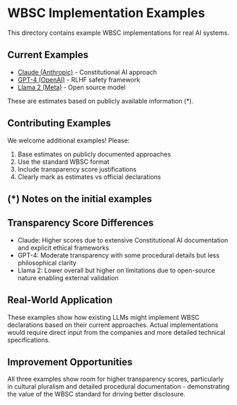 # WBSC Implementation Examples

This directory contains example WBSC implementations for real AI systems.

## Current Examples
- [Claude (Anthropic)](./claude-example.yaml) - Constitutional AI approach
- [GPT-4 (OpenAI)](./gpt4-example.yaml) - RLHF safety framework  
- [Llama 2 (Meta)](./llama2-example.yaml) - Open source model

These are estimates based on publicly available information (*).

## Contributing Examples
We welcome additional examples! Please:
1. Base estimates on publicly documented approaches
2. Use the standard WBSC format
3. Include transparency score justifications
4. Clearly mark as estimates vs official declarations

## (*) Notes on the initial examples
## Transparency Score Differences
- Claude: Higher scores due to extensive Constitutional AI documentation and explicit ethical frameworks
- GPT-4: Moderate transparency with some procedural details but less philosophical clarity
- Llama 2: Lower overall but higher on limitations due to open-source nature enabling external validation

## Real-World Application
These examples show how existing LLMs might implement WBSC declarations based on their current approaches. Actual implementations would require direct input from the companies and more detailed technical specifications.

## Improvement Opportunities
All three examples show room for higher transparency scores, particularly in cultural pluralism and detailed procedural documentation - demonstrating the value of the WBSC standard for driving better disclosure.
